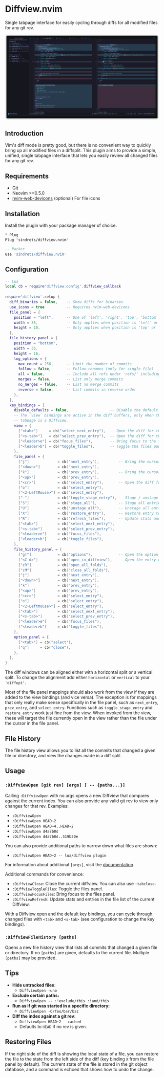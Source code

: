 # Diffview.nvim

Single tabpage interface for easily cycling through diffs for all modified files
for any git rev.

![preview](.github/media/screenshot_2.png)

## Introduction

Vim's diff mode is pretty good, but there is no convenient way to quickly bring
up all modified files in a diffsplit. This plugin aims to provide a simple,
unified, single tabpage interface that lets you easily review all changed files
for any git rev.

## Requirements

- Git
- Neovim >=0.5.0
- [nvim-web-devicons](https://github.com/kyazdani42/nvim-web-devicons) (optional) For file icons

## Installation

Install the plugin with your package manager of choice.

```vim
" Plug 
Plug 'sindrets/diffview.nvim'
```

```lua
-- Packer
use 'sindrets/diffview.nvim'
```

## Configuration

```lua
-- Lua
local cb = require'diffview.config'.diffview_callback

require'diffview'.setup {
  diff_binaries = false,    -- Show diffs for binaries
  use_icons = true          -- Requires nvim-web-devicons
  file_panel = {
    position = "left",      -- One of 'left', 'right', 'top', 'bottom'
    width = 35,             -- Only applies when position is 'left' or 'right'
    height = 10,            -- Only applies when position is 'top' or 'bottom'
  },
  file_history_panel = {
    position = "bottom",
    width = 35,
    height = 16,
    log_options = {
      max_count = 256,      -- Limit the number of commits
      follow = false,       -- Follow renames (only for single file)
      all = false,          -- Include all refs under 'refs/' including HEAD
      merges = false,       -- List only merge commits
      no_merges = false,    -- List no merge commits
      reverse = false,      -- List commits in reverse order
    },
  },
  key_bindings = {
    disable_defaults = false,                   -- Disable the default key bindings
    -- The `view` bindings are active in the diff buffers, only when the current
    -- tabpage is a Diffview.
    view = {
      ["<tab>"]     = cb("select_next_entry"),  -- Open the diff for the next file 
      ["<s-tab>"]   = cb("select_prev_entry"),  -- Open the diff for the previous file
      ["<leader>e"] = cb("focus_files"),        -- Bring focus to the files panel
      ["<leader>b"] = cb("toggle_files"),       -- Toggle the files panel.
    },
    file_panel = {
      ["j"]             = cb("next_entry"),         -- Bring the cursor to the next file entry
      ["<down>"]        = cb("next_entry"),
      ["k"]             = cb("prev_entry"),         -- Bring the cursor to the previous file entry.
      ["<up>"]          = cb("prev_entry"),
      ["<cr>"]          = cb("select_entry"),       -- Open the diff for the selected entry.
      ["o"]             = cb("select_entry"),
      ["<2-LeftMouse>"] = cb("select_entry"),
      ["-"]             = cb("toggle_stage_entry"), -- Stage / unstage the selected entry.
      ["S"]             = cb("stage_all"),          -- Stage all entries.
      ["U"]             = cb("unstage_all"),        -- Unstage all entries.
      ["X"]             = cb("restore_entry"),      -- Restore entry to the state on the left side.
      ["R"]             = cb("refresh_files"),      -- Update stats and entries in the file list.
      ["<tab>"]         = cb("select_next_entry"),
      ["<s-tab>"]       = cb("select_prev_entry"),
      ["<leader>e"]     = cb("focus_files"),
      ["<leader>b"]     = cb("toggle_files"),
    },
    file_history_panel = {
      ["g!"]            = cb("options"),            -- Open the option panel
      ["<C-d>"]         = cb("open_in_diffview"),   -- Open the entry under the cursor in a diffview
      ["zR"]            = cb("open_all_folds"),
      ["zM"]            = cb("close_all_folds"),
      ["j"]             = cb("next_entry"),
      ["<down>"]        = cb("next_entry"),
      ["k"]             = cb("prev_entry"),
      ["<up>"]          = cb("prev_entry"),
      ["<cr>"]          = cb("select_entry"),
      ["o"]             = cb("select_entry"),
      ["<2-LeftMouse>"] = cb("select_entry"),
      ["<tab>"]         = cb("select_next_entry"),
      ["<s-tab>"]       = cb("select_prev_entry"),
      ["<leader>e"]     = cb("focus_files"),
      ["<leader>b"]     = cb("toggle_files"),
    },
    option_panel = {
      ["<tab>"] = cb("select"),
      ["q"]     = cb("close"),
    },
  },
}
```

The diff windows can be aligned either with a horizontal split or a vertical
split. To change the alignment add either `horizontal` or `vertical` to your
`'diffopt'`.

Most of the file panel mappings should also work from the view if they are
added to the view bindings (and vice versa). The exception is for mappings
that only really make sense specifically in the file panel, such as
`next_entry`, `prev_entry`, and `select_entry`. Functions such as
`toggle_stage_entry` and `restore_entry` work just fine from the view. When
invoked from the view, these will target the file currently open in the view
rather than the file under the cursor in the file panel.

## File History

The file history view allows you to list all the commits that changed a given
file or directory, and view the changes made in a diff split.

## Usage

### `:DiffviewOpen [git rev] [args] [ -- {paths...}]`

Calling `:DiffviewOpen` with no args opens a new Diffview that compares against
the current index. You can also provide any valid git rev to view only changes
for that rev. Examples:

- `:DiffviewOpen`
- `:DiffviewOpen HEAD~2`
- `:DiffviewOpen HEAD~4..HEAD~2`
- `:DiffviewOpen d4a7b0d`
- `:DiffviewOpen d4a7b0d..519b30e`

You can also provide additional paths to narrow down what files are shown:

- `:DiffviewOpen HEAD~2 -- lua/diffview plugin`

For information about additional `[args]`, visit the [documentation](https://github.com/sindrets/diffview.nvim/blob/main/doc/diffview.txt).

Additional commands for convenience:

- `:DiffviewClose`: Close the current diffview. You can also use `:tabclose`.
- `:DiffviewToggleFiles`: Toggle the files panel.
- `:DiffviewFocusFiles`: Bring focus to the files panel.
- `:DiffviewRefresh`: Update stats and entries in the file list of the current
  Diffview.

With a Diffview open and the default key bindings, you can cycle through changed
files with `<tab>` and `<s-tab>` (see configuration to change the key bindings).

### `:DiffviewFileHistory [paths]`

Opens a new file history view that lists all commits that changed a given file
or directory. If no `[paths]` are given, defaults to the current file. Multiple
`[paths]` may be provided.

## Tips

- **Hide untracked files:**
  - `DiffviewOpen -uno`
- **Exclude certain paths:**
  - `DiffviewOpen -- :!exclude/this :!and/this`
- **Run as if git was started in a specific directory:**
  - `DiffviewOpen -C/foo/bar/baz`
- **Diff the index against a git rev:**
  - `DiffviewOpen HEAD~2 --cached`
  - Defaults to `HEAD` if no rev is given.

## Restoring Files

If the right side of the diff is showing the local state of a file, you can
restore the file to the state from the left side of the diff (key binding `X`
from the file panel by default). The current state of the file is stored in the
git object database, and a command is echoed that shows how to undo the change.
